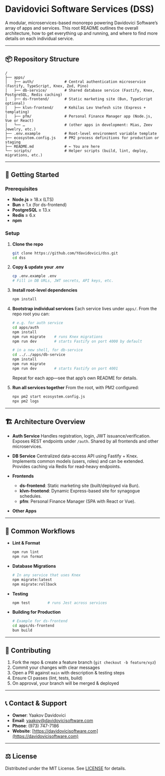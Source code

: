 # Davidovici Software Services (DSS)

A modular, microservices-based monorepo 
powering Davidovici Software’s array of apps 
and services. This root README outlines the 
overall architecture, how to get everything up 
and running, and where to find more details on 
each individual service.

---

## 📦 Repository Structure

```
/
├── apps/
│   ├── auth/              # Central authentication microservice (Fastify, TypeScript, Knex, Zod, Pino)
│   ├── db-service/        # Shared database service (Fastify, Knex, PostgreSQL, Redis caching)
│   ├── ds-frontend/       # Static marketing site (Bun, TypeScript optional)
│   ├── klvn-frontend/     # Kehilas Lev Vnefesh site (Express + templating)
│   ├── pfm/               # Personal Finance Manager app (Node.js, Vue or React)
│   └── …                  # (other apps in development: Mias, Zeev Jewelry, etc.)
├── .env.example           # Root‐level environment variable template
├── ecosystem.config.js    # PM2 process definitions for production or staging
├── README.md              # ← You are here
└── scripts/               # Helper scripts (build, lint, deploy, migrations, etc.)
```

---

## 🚀 Getting Started

### Prerequisites

* **Node.js** ≥ 18.x (LTS)
* **Bun** ≥ 1.x (for ds-frontend)
* **PostgreSQL** ≥ 13.x
* **Redis** ≥ 6.x
* **npm**

### Setup

1. **Clone the repo**

   ```bash
   git clone https://github.com/Ydavidovici/dss.git
   cd dss
   ```

2. **Copy & update your .env**

   ```bash
   cp .env.example .env
   # Fill in DB URLs, JWT secrets, API keys, etc.
   ```

3. **Install root‐level dependencies**

   ```bash
   npm install
   ```

4. **Bootstrap individual services**
   Each service lives under `apps/`. From the repo root you can:

   ```bash
   # e.g. for auth service
   cd apps/auth
   npm install
   npm run migrate    # runs Knex migrations
   npm run dev        # starts Fastify on port 4000 by default

   # in a new shell, for db-service
   cd ../../apps/db-service
   npm install
   npm run migrate
   npm run dev        # starts Fastify on port 4001
   ```

   Repeat for each app—see that app’s own README for details.

5. **Run all services together**
   From the root, with PM2 configured:

   ```bash
   npx pm2 start ecosystem.config.js
   npx pm2 logs
   ```

---

## 🏗️ Architecture Overview

* **Auth Service**
  Handles registration, login, JWT issuance/verification. Exposes REST endpoints under `/auth`. Shared by all frontends and other microservices.

* **DB Service**
  Centralized data-access API using Fastify + Knex. Implements common models (users, roles) and can be extended. Provides caching via Redis for read-heavy endpoints.

* **Frontends**

    * **ds-frontend**: Static marketing site (built/deployed via Bun).
    * **klvn-frontend**: Dynamic Express-based site for synagogue schedules.
    * **pfm**: Personal Finance Manager (SPA with React or Vue).

* **Other Apps**
---

## 🔄 Common Workflows

* **Lint & Format**

  ```bash
  npm run lint
  npm run format
  ```

* **Database Migrations**

  ```bash
  # In any service that uses Knex
  npm migrate:latest
  npm migrate:rollback
  ```

* **Testing**

  ```bash
  npm test        # runs Jest across services
  ```

* **Building for Production**

  ```bash
  # Example for ds-frontend
  cd apps/ds-frontend
  bun build
  ```

---

## 🤝 Contributing

1. Fork the repo & create a feature branch (`git checkout -b feature/xyz`)
2. Commit your changes with clear messages
3. Open a PR against `main` with description & testing steps
4. Ensure CI passes (lint, tests, build)
5. On approval, your branch will be merged & deployed

---

## 📞 Contact & Support

* **Owner**: Yaakov Davidovici
* **Email**: [yaakov@davidovicisoftware.com](mailto:yaakov@davidovicisoftware.com)
* **Phone**: (973) 747-7186
* **Website**: [https://davidovicisoftware.com](https://davidovicisoftware.com)

---

## ⚖️ License

Distributed under the MIT License. See [LICENSE](LICENSE) for details.
